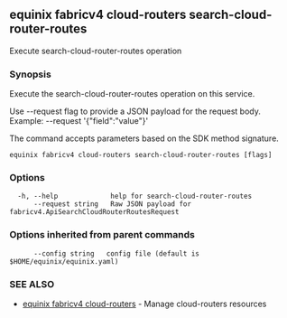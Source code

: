 ## equinix fabricv4 cloud-routers search-cloud-router-routes

Execute search-cloud-router-routes operation

### Synopsis

Execute the search-cloud-router-routes operation on this service.

Use --request flag to provide a JSON payload for the request body.
Example: --request '{"field":"value"}'

The command accepts parameters based on the SDK method signature.

```
equinix fabricv4 cloud-routers search-cloud-router-routes [flags]
```

### Options

```
  -h, --help             help for search-cloud-router-routes
      --request string   Raw JSON payload for fabricv4.ApiSearchCloudRouterRoutesRequest
```

### Options inherited from parent commands

```
      --config string   config file (default is $HOME/equinix/equinix.yaml)
```

### SEE ALSO

* [equinix fabricv4 cloud-routers](equinix_fabricv4_cloud-routers.md)	 - Manage cloud-routers resources

